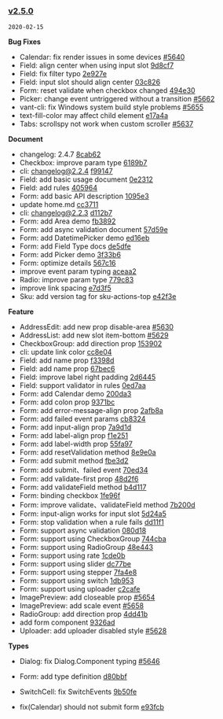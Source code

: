 ### [v2.5.0](https://github.com/youzan/vant/compare/v2.4.7...v2.5.0)
`2020-02-15`

**Bug Fixes**

* Calendar: fix render issues in some devices [#5640](https://github.com/youzan/vant/issues/5640)
* Field: align center when using input slot [9d8cf7](https://github.com/youzan/vant/commit/9d8cf7f8d339c11655898c7dfd04551d50452f41)
* Field: fix filter typo [2e927e](https://github.com/youzan/vant/commit/2e927ec2e4a912197cdbcbbb17d70c4a3edb18ba)
* Field: input slot should align center [03c826](https://github.com/youzan/vant/commit/03c826c4d44efd95a5ee509b5f183d8ded574fd7)
* Form: reset validate when checkbox changed [494e30](https://github.com/youzan/vant/commit/494e30306167ab60aeaf4b69de9773f4eecd0cdb)
* Picker: change event untriggered without a transition [#5662](https://github.com/youzan/vant/issues/5662)
* vant-cli: fix Windows system build style problems [#5655](https://github.com/youzan/vant/issues/5655)
* text-fill-color may affect child element [e17a4a](https://github.com/youzan/vant/commit/e17a4a24993822b0f35114dacbbb3bebc5b51a60)
* Tabs: scrollspy not work when custom scroller [#5637](https://github.com/youzan/vant/issues/5637)

**Document**

* changelog: 2.4.7 [8cab62](https://github.com/youzan/vant/commit/8cab62025c88662b672d9795b07bc805236675f1)
* Checkbox: improve param type [6189b7](https://github.com/youzan/vant/commit/6189b7539500152f7fdc648b546fa7ad3e93101f)
* cli: changelog@2.2.4 [f99147](https://github.com/youzan/vant/commit/f99147f2c7555324f2ed1f8798d6d9ad8e177743)
* Field: add basic usage document [0e2312](https://github.com/youzan/vant/commit/0e23124c3adab501782252a934d847bcfb224181)
* Field: add rules [405964](https://github.com/youzan/vant/commit/4059643f2f695bd7a95f624ec7c2a93cc55d0ff6)
* Form: add basic API description [1095e3](https://github.com/youzan/vant/commit/1095e36bc30399e0070a75ee31264d839471a15e)
* update home.md [cc3711](https://github.com/youzan/vant/commit/cc37112f8aa5c7a40cd0b9e4a72c58b6b43363d7)
* cli: changelog@2.2.3 [d112b7](https://github.com/youzan/vant/commit/d112b7c031c2332c63cfbac7c0a784db7297c822)
* Form: add Area demo [fb3892](https://github.com/youzan/vant/commit/fb3892e3024a05cd61ecefd26538803e6f2c2274)
* Form: add async validation document [57d59e](https://github.com/youzan/vant/commit/57d59e8a8640fb0fcfdbe2d0c09fac0f1cbe5697)
* Form: add DatetimePicker demo [ed16eb](https://github.com/youzan/vant/commit/ed16eb7a59837ea8e586d13f0f269d581ac562cb)
* Form: add Field Type docs [de5dfe](https://github.com/youzan/vant/commit/de5dfe92115fb84bf86a9c2cd670cfc51cca14b9)
* Form: add Picker demo [3f33b6](https://github.com/youzan/vant/commit/3f33b6de47331a657ea932f9ae4f5f369603453e)
* Form: optimize details [567c16](https://github.com/youzan/vant/commit/567c161c0699bc9a52e38d9d40c2b7627ea3a723)
* improve event param typing [aceaa2](https://github.com/youzan/vant/commit/aceaa2f739b020f9e3e7762d61008785ffa47066)
* Radio: improve param type [779c83](https://github.com/youzan/vant/commit/779c83bd676f61f96be955533bebfc128c2fec01)
* improve link spacing [e7d3f5](https://github.com/youzan/vant/commit/e7d3f536c7454426635be138f6ef5713078ff1dc)
* Sku: add version tag for sku-actions-top [e42f3e](https://github.com/youzan/vant/commit/e42f3e79c2073d2c17f595da111a45402cf66b87)

**Feature**

* AddressEdit: add new prop disable-area [#5630](https://github.com/youzan/vant/issues/5630)
* AddressList: add new slot item-bottom [#5629](https://github.com/youzan/vant/issues/5629)
* CheckboxGroup: add direction prop [153902](https://github.com/youzan/vant/commit/15390241d8d4252a828aa0e9d8c61377ba07512a)
* cli: update link color [cc8e04](https://github.com/youzan/vant/commit/cc8e04d09c542baeefaea7ae1893079a4adcade2)
* Field: add name prop [f3398d](https://github.com/youzan/vant/commit/f3398dc2cdd1191613b97454b4725275458bde1b)
* Field: add name prop [67bec6](https://github.com/youzan/vant/commit/67bec61c6d68e73379028e6a07c18da75d9a5682)
* Field: improve label right padding [2d6445](https://github.com/youzan/vant/commit/2d64458776df87625db9e8b07d83a7044a2bcf53)
* Field: support validator in rules [0ed7aa](https://github.com/youzan/vant/commit/0ed7aaac88f769549b688259b8e6e1050a10cb99)
* Form: add Calendar demo [200da3](https://github.com/youzan/vant/commit/200da364ffbbdf21dbe528001a4870938b20fb72)
* Form: add colon prop [9371bc](https://github.com/youzan/vant/commit/9371bc06c829e978103a57a8b2cd5518925a937c)
* Form: add error-message-align prop [2afb8a](https://github.com/youzan/vant/commit/2afb8a79c0fd24108738aefb421b6c906103901b)
* Form: add failed event params [cb8324](https://github.com/youzan/vant/commit/cb832403727f9ddadf43562553d82b54069a669b)
* Form: add input-align prop [7a9d1d](https://github.com/youzan/vant/commit/7a9d1d7ab625e434960d883eae1bc7e04ed5a4ca)
* Form: add label-align prop [f1e251](https://github.com/youzan/vant/commit/f1e25123a3b2f1a91fec3c60925d0611b9336c3d)
* Form: add label-width prop [55fa97](https://github.com/youzan/vant/commit/55fa97514137c7fc2e4030f2a0f7d324299374b3)
* Form: add resetValidation method [8e9e0a](https://github.com/youzan/vant/commit/8e9e0af17dd827f1b1ed92834d8323b7c41f9c50)
* Form: add submit method [fbe3d2](https://github.com/youzan/vant/commit/fbe3d205589f7886c89c6a126cb3a02d6bfb2679)
* Form: add submit、failed event [70ed34](https://github.com/youzan/vant/commit/70ed34aa246b43a7268632c57fe3965aa205f99f)
* Form: add validate-first prop [48d2f6](https://github.com/youzan/vant/commit/48d2f64aba764def1ac1838037975c86c9d482ea)
* Form: add validateField method [b4d117](https://github.com/youzan/vant/commit/b4d117f59da41a04882eb65c13e73027ada858cc)
* Form: binding checkbox [1fe96f](https://github.com/youzan/vant/commit/1fe96f3edca3ab7c87279b4456612a19ceffa467)
* Form: improve validate、validateField method [7b200d](https://github.com/youzan/vant/commit/7b200d0053eb8090e4f35007fd8486bd06f0b346)
* Form: input-align works for input slot [5d24a5](https://github.com/youzan/vant/commit/5d24a57feea76803601a1c121079055c2f78dd03)
* Form: stop validation when a rule fails [dd11f1](https://github.com/youzan/vant/commit/dd11f1769306e54fa4f145e1762b468d3da727ea)
* Form: support async validation [080d18](https://github.com/youzan/vant/commit/080d1828c8ce9c2e4888a9238d1c1bc93dabd993)
* Form: support using CheckboxGroup [744cba](https://github.com/youzan/vant/commit/744cbac9872aa81ed78fc193321e6af4577c0ba7)
* Form: support using RadioGroup [48e443](https://github.com/youzan/vant/commit/48e443d0e2c4095661a8119ed0ae26084a79b6c6)
* Form: support using rate [1cde0b](https://github.com/youzan/vant/commit/1cde0b4d52430a77fb7a976e4014ca77288b690b)
* Form: support using slider [dc77be](https://github.com/youzan/vant/commit/dc77be6f8acb230951e840c82408320a70d95cab)
* Form: support using stepper [7fa4e8](https://github.com/youzan/vant/commit/7fa4e8cad1d309dece4b3301c5b04be4dda1f9b1)
* Form: support using switch [1db953](https://github.com/youzan/vant/commit/1db95361824da4b532d47753e9a404da4a2b236c)
* Form: support using uploader [c2cafe](https://github.com/youzan/vant/commit/c2cafe289e2400196b4208ba1761fc9788543d2e)
* ImagePreview: add closeable prop [#5654](https://github.com/youzan/vant/issues/5654)
* ImagePreview: add scale event [#5658](https://github.com/youzan/vant/issues/5658)
* RadioGroup: add direction prop [4dd41b](https://github.com/youzan/vant/commit/4dd41b23decbaf86c8812e0afcc1d72773f223f6)
* add form component [9326ad](https://github.com/youzan/vant/commit/9326ad84f8ba792749f90eb401e1d6bc453c4fc5)
* Uploader: add uploader disabled style [#5628](https://github.com/youzan/vant/issues/5628)

**Types**

* Dialog: fix Dialog.Component typing [#5646](https://github.com/youzan/vant/issues/5646)
* Form: add type definition [d80bbf](https://github.com/youzan/vant/commit/d80bbf64ddb29bee6878dff5dfd4ea89182dc796)
* SwitchCell: fix SwitchEvents [9b50fe](https://github.com/youzan/vant/commit/9b50fe1887bb5bb57daf4f980715b01cba1215c1)

* fix(Calendar) should not submit form [e93fcb](https://github.com/youzan/vant/commit/e93fcb0603b988a2ffb5b1651588f7e4ad8aa92d)
